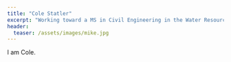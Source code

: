 ```yaml
---
title: "Cole Statler"
excerpt: "Working toward a MS in Civil Engineering in the Water Resources Engineering specialty"
header:
  teaser: /assets/images/mike.jpg
---
```


I am Cole.

